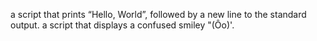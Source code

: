 a script that prints “Hello, World”, followed by a new line to the standard output.
a script that displays a confused smiley "(Ôo)'.

